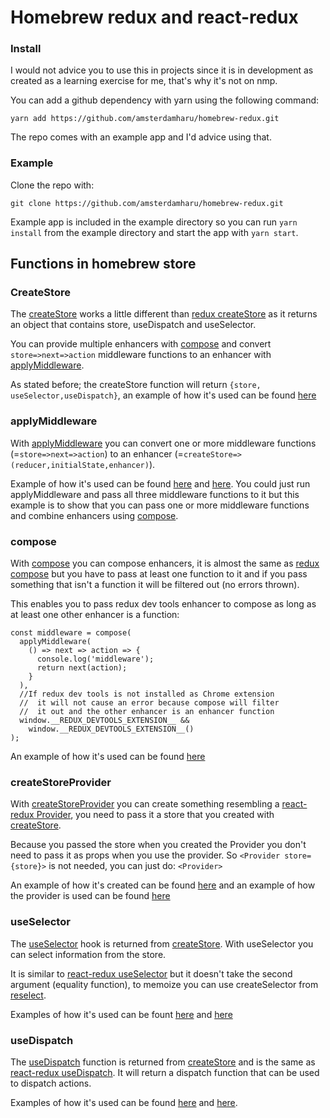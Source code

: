 # Homebrew redux and react-redux

### Install

I would not advice you to use this in projects since it is in development as created as a learning exercise for me, that's why it's not on nmp.

You can add a github dependency with yarn using the following command:

```
yarn add https://github.com/amsterdamharu/homebrew-redux.git
```

The repo comes with an example app and I'd advice using that.

### Example

Clone the repo with:

```
git clone https://github.com/amsterdamharu/homebrew-redux.git
```

Example app is included in the example directory so you can run `yarn install` from the example directory and start the app with `yarn start`.

## Functions in homebrew store

### CreateStore

The [createStore](https://github.com/amsterdamharu/homebrew-redux/blob/master/store/index.js#L9) works a little different than [redux createStore](https://redux.js.org/api/createstore) as it returns an object that contains store, useDispatch and useSelector.

You can provide multiple enhancers with [compose](#compose) and convert `store=>next=>action` middleware functions to an enhancer with [applyMiddleware](#applyMiddleware).

As stated before; the createStore function will return `{store, useSelector,useDispatch}`, an example of how it's used can be found [here](https://github.com/amsterdamharu/homebrew-redux/blob/master/example/src/store.js#L48-L52)

### applyMiddleware

With [applyMiddleware](https://github.com/amsterdamharu/homebrew-redux/blob/master/store/index.js#L62-L73) you can convert one or more middleware functions (=`store=>next=>action`) to an enhancer (=`createStore=>(reducer,initialState,enhancer)`).

Example of how it's used can be found [here](https://github.com/amsterdamharu/homebrew-redux/blob/master/example/src/store.js#L19-L28) and [here](https://github.com/amsterdamharu/homebrew-redux/blob/master/example/src/store.js#L29-L39). You could just run applyMiddleware and pass all three middleware functions to it but this example is to show that you can pass one or more middleware functions and combine enhancers using [compose](#compose).

### compose

With [compose](https://github.com/amsterdamharu/homebrew-redux/blob/master/store/index.js#L75-L84) you can compose enhancers, it is almost the same as [redux compose](https://redux.js.org/api/compose#composefunctions) but you have to pass at least one function to it and if you pass something that isn't a function it will be filtered out (no errors thrown).

This enables you to pass redux dev tools enhancer to compose as long as at least one other enhancer is a function:

```
const middleware = compose(
  applyMiddleware(
    () => next => action => {
      console.log('middleware');
      return next(action);
    }
  ),
  //If redux dev tools is not installed as Chrome extension
  //  it will not cause an error because compose will filter
  //  it out and the other enhancer is an enhancer function
  window.__REDUX_DEVTOOLS_EXTENSION__ &&
    window.__REDUX_DEVTOOLS_EXTENSION__()
);
```

An example of how it's used can be found [here](https://github.com/amsterdamharu/homebrew-redux/blob/master/example/src/store.js#L18-L46)

### createStoreProvider

With [createStoreProvider](https://github.com/amsterdamharu/homebrew-redux/blob/master/store/index.js#L86-L106) you can create something resembling a [react-redux Provider](https://react-redux.js.org/api/provider), you need to pass it a store that you created with [createStore](#createStore).

Because you passed the store when you created the Provider you don't need to pass it as props when you use the provider. So `<Provider store={store}>` is not needed, you can just do: `<Provider>`

An example of how it's created can be found [here](https://github.com/amsterdamharu/homebrew-redux/blob/master/example/src/store.js#L54) and an example of how the provider is used can be found [here](https://github.com/amsterdamharu/homebrew-redux/blob/master/example/src/index.js#L9)

### useSelector

The [useSelector](https://github.com/amsterdamharu/homebrew-redux/blob/master/store/index.js#L56-L59) hook is returned from [createStore](#createStore). With useSelector you can select information from the store.

It is similar to [react-redux useSelector](https://react-redux.js.org/next/api/hooks#useselector) but it doesn't take the second argument (equality function), to memoize you can use createSelector from [reselect](https://github.com/reduxjs/reselect).

Examples of how it's used can be fount [here](https://github.com/amsterdamharu/homebrew-redux/blob/master/example/src/Counters/container.js#L8) and [here](https://github.com/amsterdamharu/homebrew-redux/blob/master/example/src/Counter/Container.js#L17-L19)

### useDispatch

The [useDispatch](https://github.com/amsterdamharu/homebrew-redux/blob/master/store/index.js#L54) function is returned from [createStore](#createStore) and is the same as [react-redux useDispatch](https://react-redux.js.org/next/api/hooks#usedispatch). It will return a dispatch function that can be used to dispatch actions.

Examples of how it's used can be found [here](https://github.com/amsterdamharu/homebrew-redux/blob/master/example/src/Counters/container.js#L13) and [here](https://github.com/amsterdamharu/homebrew-redux/blob/master/example/src/Counter/Container.js#L23).
